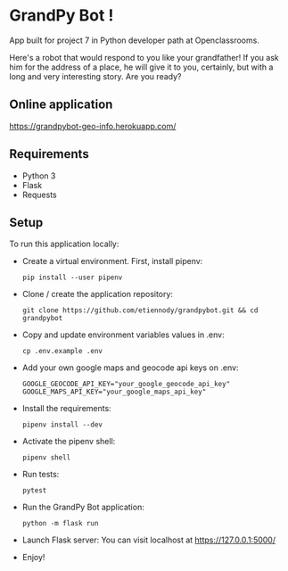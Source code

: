 # GrandPy Bot !
App built for project 7 in Python developer path at Openclassrooms.

Here's a robot that would respond to you like your grandfather! If you ask him for the address of a place, he will give it to you, certainly, but with a long and very interesting story. Are you ready?

## Online application
https://grandpybot-geo-info.herokuapp.com/

## Requirements
* Python 3
* Flask
* Requests

## Setup
To run this application locally:

* Create a virtual environment. First, install pipenv:
    ```
    pip install --user pipenv
    ```

* Clone / create the application repository:
    ```
    git clone https://github.com/etiennody/grandpybot.git && cd grandpybot
    ```

* Copy and update environment variables values in .env:
    ```
    cp .env.example .env
    ```

* Add your own google maps and geocode api keys on .env:
    ```
    GOOGLE_GEOCODE_API_KEY="your_google_geocode_api_key"
    GOOGLE_MAPS_API_KEY="your_google_maps_api_key"
    ```

* Install the requirements:
    ```
    pipenv install --dev
    ```

* Activate the pipenv shell:
    ```
    pipenv shell
    ```

* Run tests:
    ```
    pytest
    ```

* Run the GrandPy Bot application:
    ```
    python -m flask run
    ```

* Launch Flask server:
You can visit localhost at https://127.0.0.1:5000/

* Enjoy!